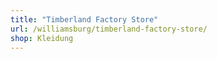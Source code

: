 ```yaml
---
title: "Timberland Factory Store"
url: /williamsburg/timberland-factory-store/
shop: Kleidung
---
```

